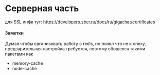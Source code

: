 # Серверная часть


для SSL инфа тут:
https://developers.sber.ru/docs/ru/gigachat/certificates


#### Заметки

Думал чтобы организовать работу с redis, но понял что не к спеху, предварительная настройка требуется, поэтому обошелся такими пакетами как
- memory-cache
- node-cache